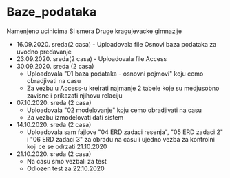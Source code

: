 # Baze_podataka
Namenjeno ucinicima SI smera Druge kragujevacke gimnazije

* 16.09.2020. sreda(2 casa) - Uploadovala file Osnovi baza podataka za uvodno predavanje
* 23.09.2020. sreda(2 casa) - Uploadovala file Access
* 30.09.2020. sreda (2 casa)
  - Uploadovala "01 baza podataka - osnovni pojmovi" koju cemo obradjivati na casu
  - Za vezbu u Access-u kreirati najmanje 2 tabele koje su medjusobno zavisne i prikazati njihovu relaciju
* 07.10.2020. sreda (2 casa)
  - Uploadovala "02 modelovanje" koju cemo obradjivati na casu
  - Za vezbu izmodelovati dati sistem
* 14.10.2020. sreda (2 casa)
  - Uploadovala sam fajlove "04 ERD zadaci resenja", "05 ERD zadaci 2" i "06 ERD zadaci 3" za obradu na casu i ujedno vezba za kontrolni koji ce se odrzati 21.10.2020
* 21.10.2020. sreda (2 casa)
  - Na casu smo vezbali za test
  - Odlozen test za 22.10.2020
